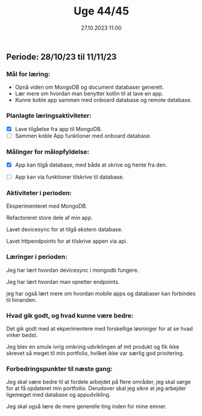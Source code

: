 ﻿---
title: Uge 44/45
date: 27.10.2023 11:00
categories: [Projekt]
tags: [læringsplan]
---
## Periode: 28/10/23 til 11/11/23

### Mål for læring:
- Opnå viden om MongoDB og document databaser generelt.
- Lær mere om hvordan man benytter kotlin til at lave en app.
- Kunne koble app sammen med onboard database og remote database.

### Planlagte læringsaktiviteter:
- [x] Lave tilgåelse fra app til MongoDB.
- [ ] Sammen koble App funktioner med onboard database.

### Målinger for målopfyldelse:
- [x] App kan tilgå database, med både at skrive og hente fra den.
- [ ] App kan via funktioner tilskrive til database.


### Aktiviteter i perioden:
Eksperimenteret med MongoDB.

Refactoreret store dele af min app.

Lavet devicesync for at tilgå ekstern database.

Lavet httpendpoints for at tilskrive appen via api.

### Læringer i perioden:
Jeg har lært hvordan devicesync i mongodb fungere.

Jeg har lært hvordan man opretter endpoints.

jeg har også lært mere om hvordan mobile apps og databaser kan forbindes til hinanden.

### Hvad gik godt, og hvad kunne være bedre:
Det gik godt med at ekperimentere med forskellige løsninger for at se hvad virker bedst.

Jeg blev en smule ivrig omkring udviklingen af mit produkt og fik ikke skrevet så meget til min portfolio,
hvilket ikke var særlig god prioitering.

### Forbedringspunkter til næste gang:
Jeg skal være bedre til at fordele arbejdet på flere områder, jeg skal sørge for at få opdateret min portfoilio.
Derudover skal jeg sikre at jeg arbejder ligemeget med database og appudvikling.

Jeg skal også lære de mere generelle ting inden for mine emner.
